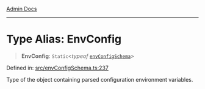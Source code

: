[Admin Docs](/)

***

# Type Alias: EnvConfig

> **EnvConfig**: `Static`\<*typeof* [`envConfigSchema`](../variables/envConfigSchema.md)\>

Defined in: [src/envConfigSchema.ts:237](https://github.com/PalisadoesFoundation/talawa-api/blob/2cc2354b3599462f5e9976dfd00bd2cfa22095cb/src/envConfigSchema.ts#L237)

Type of the object containing parsed configuration environment variables.
